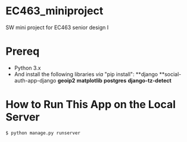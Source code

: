 # EC463_miniproject
SW mini project for EC463 senior design I

# Prereq 
* Python 3.x
* And install the following libraries _via_ "pip install":
**django
**social-auth-app-django
**geoip2**
**matplotlib**
**postgres**
**django-tz-detect**

# How to Run This App on the Local Server 
```console
$ python manage.py runserver
```

